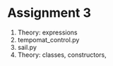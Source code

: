# Assignment 3
1) Theory: expressions
2) tempomat_control.py
3) sail.py
4) Theory: classes, constructors, 
